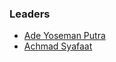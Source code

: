 ### Leaders

* [Ade Yoseman Putra](mailto:ade.putra@owasp.org)
* [Achmad Syafaat](mailto:achmad.syafaat@owasp.org)

